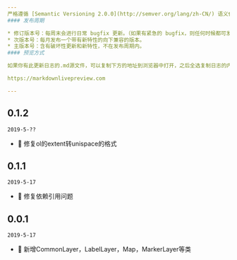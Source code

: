 ```yaml
---
严格遵循 [Semantic Versioning 2.0.0](http://semver.org/lang/zh-CN/) 语义化版本规范。
#### 发布周期

* 修订版本号：每周末会进行日常 bugfix 更新。（如果有紧急的 bugfix，则任何时候都可发布）
* 次版本号：每月发布一个带有新特性的向下兼容的版本。
* 主版本号：含有破坏性更新和新特性，不在发布周期内。
#### 预览方式

如果你有此更新日志的.md源文件，可以复制下方的地址到浏览器中打开，之后全选复制日志的内容到预览位置即可查看

https://markdownlivepreview.com

---
```

## 0.1.2

`2019-5-??`

- 🐞  修复ol的extent转unispace的格式
## 0.1.1

`2019-5-17`

- 🐞  修复依赖引用问题

## 0.0.1

`2019-5-17`

- 🎉 新增CommonLayer，LabelLayer，Map，MarkerLayer等类